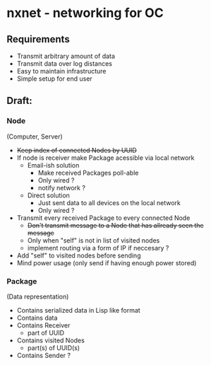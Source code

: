 # nxnet - networking for OC

## Requirements
  - Transmit arbitrary amount of data
  - Transmit data over log distances
  - Easy to maintain infrastructure
  - Simple setup for end user

## Draft:

### Node
  (Computer, Server)
  - ~~Keep index of connected Nodes by UUID~~
  - If node is receiver make Package acessible via local network
    - Email-ish solution
      - Make received Packages poll-able
      - Only wired ?
      - notify network ?
    - Direct solution
      - Just sent data to all devices on the local network
      - Only wired ?  
  - Transmit every received Package to every connected Node
    - ~~Don't transmit message to a Node that has allready seen the message~~
    - Only when "self" is not in list of visited nodes
    - implement routing via a form of IP if neccesary ?
  - Add "self" to visited nodes before sending
  - Mind power usage (only send if having enough power stored)

### Package
(Data representation)
  - Contains serialized data in Lisp like format
  - Contains data
  - Contains Receiver
    - part of UUID
  - Contains visited Nodes
    - part(s) of UUID(s)
  - Contains Sender ?
